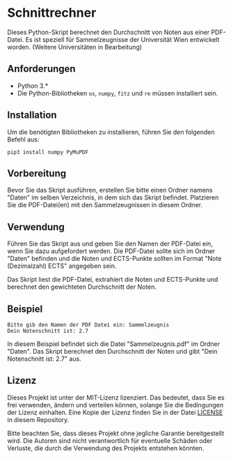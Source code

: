 # Schnittrechner 
Dieses Python-Skript berechnet den Durchschnitt von Noten aus einer PDF-Datei. Es ist speziell für Sammelzeugnisse der Universität Wien entwickelt worden. (Weitere Universitäten in Bearbeitung)

## Anforderungen 

- Python 3.*
- Die Python-Bibliotheken `os`, `numpy`, `fitz` und `re` müssen installiert sein.

## Installation

Um die benötigten Bibliotheken zu installieren, führen Sie den folgenden Befehl aus:
```console
pip3 install numpy PyMuPDF
```

## Vorbereitung 

Bevor Sie das Skript ausführen, erstellen Sie bitte einen Ordner namens "Daten" im selben Verzeichnis, in dem sich das Skript befindet. Platzieren Sie die PDF-Datei(en) mit den Sammelzeugnissen in diesem Ordner.

## Verwendung 

Führen Sie das Skript aus und geben Sie den Namen der PDF-Datei ein, wenn Sie dazu aufgefordert werden. Die PDF-Datei sollte sich im Ordner "Daten" befinden und die Noten und ECTS-Punkte sollten im Format "Note (Dezimalzahl) ECTS" angegeben sein.

Das Skript liest die PDF-Datei, extrahiert die Noten und ECTS-Punkte und berechnet den gewichteten Durchschnitt der Noten.

## Beispiel 
```console
Bitte gib den Namen der PDF Datei ein: Sammelzeugnis
Dein Notenschnitt ist: 2.7
```

In diesem Beispiel befindet sich die Datei "Sammelzeugnis.pdf" im Ordner "Daten". Das Skript berechnet den Durchschnitt der Noten und gibt "Dein Notenschnitt ist: 2.7" aus.

## Lizenz

Dieses Projekt ist unter der MIT-Lizenz lizenziert. Das bedeutet, dass Sie es frei verwenden, ändern und verteilen können, solange Sie die Bedingungen der Lizenz einhalten. Eine Kopie der Lizenz finden Sie in der Datei [LICENSE](LICENSE) in diesem Repository.

Bitte beachten Sie, dass dieses Projekt ohne jegliche Garantie bereitgestellt wird. Die Autoren sind nicht verantwortlich für eventuelle Schäden oder Verluste, die durch die Verwendung des Projekts entstehen könnten.
